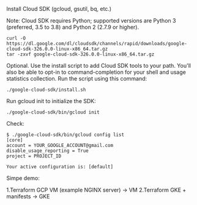 Install Cloud SDK (gcloud, gsutil, bq, etc.)

Note: Cloud SDK requires Python; supported versions are Python 3 (preferred, 3.5 to 3.8) and Python 2 (2.7.9 or higher).

```
curl -O https://dl.google.com/dl/cloudsdk/channels/rapid/downloads/google-cloud-sdk-326.0.0-linux-x86_64.tar.gz
tar -zxvf google-cloud-sdk-326.0.0-linux-x86_64.tar.gz 
```
Optional. Use the install script to add Cloud SDK tools to your path. You'll also be able to opt-in to command-completion for your shell and usage statistics collection. Run the script using this command:
```
./google-cloud-sdk/install.sh
```
Run gcloud init to initialize the SDK:
```
./google-cloud-sdk/bin/gcloud init
```
Check:
```
$ ./google-cloud-sdk/bin/gcloud config list
[core]
account = YOUR_GOOGLE_ACCOUNT@gmail.com
disable_usage_reporting = True
project = PROJECT_ID

Your active configuration is: [default]
```

Simpe demo:

1.Terraform GCP VM (example NGINX server) -> VM
2.Terraform GKE + manifests -> GKE

